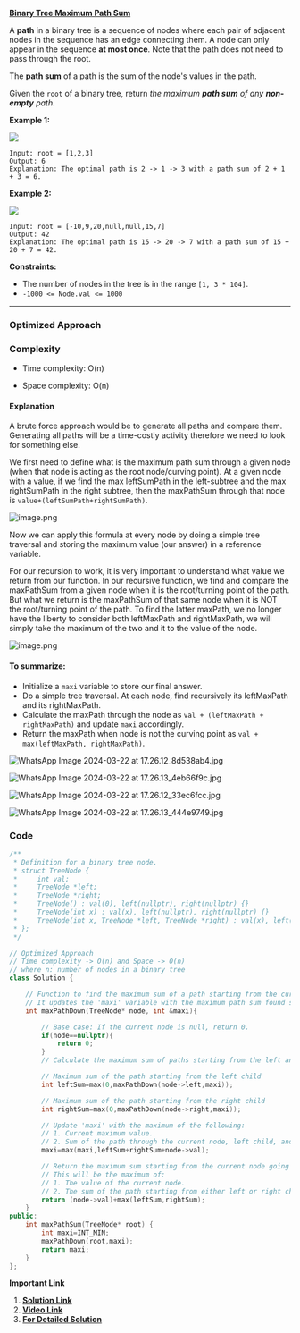 
**[Binary Tree Maximum Path Sum](https://leetcode.com/problems/binary-tree-maximum-path-sum/description/)**

A **path** in a binary tree is a sequence of nodes where each pair of adjacent nodes in the sequence has an edge connecting them. A node can only appear in the sequence **at most once**. Note that the path does not need to pass through the root.

The **path sum** of a path is the sum of the node's values in the path.

Given the `root` of a binary tree, return _the maximum **path sum** of any **non-empty** path_.

**Example 1:**

![](https://assets.leetcode.com/uploads/2020/10/13/exx1.jpg)

```
Input: root = [1,2,3]
Output: 6
Explanation: The optimal path is 2 -> 1 -> 3 with a path sum of 2 + 1 + 3 = 6.
```

**Example 2:**

![](https://assets.leetcode.com/uploads/2020/10/13/exx2.jpg)

```
Input: root = [-10,9,20,null,null,15,7]
Output: 42
Explanation: The optimal path is 15 -> 20 -> 7 with a path sum of 15 + 20 + 7 = 42.
```

**Constraints:**

- The number of nodes in the tree is in the range `[1, 3 * 104]`.
- `-1000 <= Node.val <= 1000`


***

### Optimized Approach

### Complexity

- Time complexity: O(n)
    
- Space complexity: O(n)
    

#### Explanation

A brute force approach would be to generate all paths and compare them. Generating all paths will be a time-costly activity therefore we need to look for something else.

We first need to define what is the maximum path sum through a given node (when that node is acting as the root node/curving point). At a given node with a value, if we find the max leftSumPath in the left-subtree and the max rightSumPath in the right subtree, then the maxPathSum through that node is `value+(leftSumPath+rightSumPath)`.

![image.png](https://assets.leetcode.com/users/images/d74db8fa-9779-4c08-83db-6d437b64b509_1711108145.9294827.png)

Now we can apply this formula at every node by doing a simple tree traversal and storing the maximum value (our answer) in a reference variable.

For our recursion to work, it is very important to understand what value we return from our function. In our recursive function, we find and compare the maxPathSum from a given node when it is the root/turning point of the path. But what we return is the maxPathSum of that same node when it is NOT the root/turning point of the path. To find the latter maxPath, we no longer have the liberty to consider both leftMaxPath and rightMaxPath, we will simply take the maximum of the two and it to the value of the node.

![image.png](https://assets.leetcode.com/users/images/8fe84f82-558d-418c-a6ca-93af344bdb37_1711108185.3961444.png)

#### To summarize:

- Initialize a `maxi` variable to store our final answer.
- Do a simple tree traversal. At each node, find recursively its leftMaxPath and its rightMaxPath.
- Calculate the maxPath through the node as `val + (leftMaxPath + rightMaxPath)` and update `maxi` accordingly.
- Return the maxPath when node is not the curving point as `val + max(leftMaxPath, rightMaxPath)`.

![WhatsApp Image 2024-03-22 at 17.26.12_8d538ab4.jpg](https://assets.leetcode.com/users/images/e16a2dc1-25b3-470e-a8ec-95de284ea5d3_1711108632.0771055.jpeg)

![WhatsApp Image 2024-03-22 at 17.26.13_4eb66f9c.jpg](https://assets.leetcode.com/users/images/19a10aa6-7533-4032-9f9b-9f3d4e2e2131_1711108640.5074263.jpeg)

![WhatsApp Image 2024-03-22 at 17.26.12_33ec6fcc.jpg](https://assets.leetcode.com/users/images/dbd59836-eec2-4cbf-917d-b11da3bd37ed_1711108659.0318823.jpeg)

![WhatsApp Image 2024-03-22 at 17.26.13_444e9749.jpg](https://assets.leetcode.com/users/images/90992325-563f-478f-ac15-eec8b2075613_1711108649.5648232.jpeg)

### Code

```cpp
/**
 * Definition for a binary tree node.
 * struct TreeNode {
 *     int val;
 *     TreeNode *left;
 *     TreeNode *right;
 *     TreeNode() : val(0), left(nullptr), right(nullptr) {}
 *     TreeNode(int x) : val(x), left(nullptr), right(nullptr) {}
 *     TreeNode(int x, TreeNode *left, TreeNode *right) : val(x), left(left), right(right) {}
 * };
 */

// Optimized Approach
// Time complexity -> O(n) and Space -> O(n)
// where n: number of nodes in a binary tree
class Solution {

    // Function to find the maximum sum of a path starting from the current node downwards.
    // It updates the 'maxi' variable with the maximum path sum found so far.
    int maxPathDown(TreeNode* node, int &maxi){

        // Base case: If the current node is null, return 0.
        if(node==nullptr){
            return 0;
        }
        // Calculate the maximum sum of paths starting from the left and right child nodes.

        // Maximum sum of the path starting from the left child
        int leftSum=max(0,maxPathDown(node->left,maxi)); 

        // Maximum sum of the path starting from the right child
        int rightSum=max(0,maxPathDown(node->right,maxi)); 

        // Update 'maxi' with the maximum of the following:
        // 1. Current maximum value.
        // 2. Sum of the path through the current node, left child, and right child.
        maxi=max(maxi,leftSum+rightSum+node->val);

        // Return the maximum sum starting from the current node going downwards.
        // This will be the maximum of:
        // 1. The value of the current node.
        // 2. The sum of the path starting from either left or right child, whichever is greater.
        return (node->val)+max(leftSum,rightSum);
    }
public:
    int maxPathSum(TreeNode* root) {
        int maxi=INT_MIN;
        maxPathDown(root,maxi); 
        return maxi;
    }
};
```



**Important Link**
1. **[Solution Link](https://leetcode.com/problems/binary-tree-maximum-path-sum/solutions/4910129/best-c-solution-optimized-approach-with-explanation-striver-solution)**
2. **[Video Link](https://youtu.be/WszrfSwMz58)**
3. **[For Detailed Solution](https://takeuforward.org/data-structure/maximum-sum-path-in-binary-tree/)** 